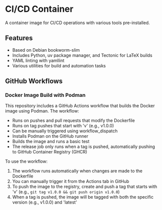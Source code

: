 # CI/CD Container

A container image for CI/CD operations with various tools pre-installed.

## Features

- Based on Debian bookworm-slim
- Includes Python, uv package manager, and Tectonic for LaTeX builds
- YAML linting with yamllint
- Various utilities for build and automation tasks

## GitHub Workflows

### Docker Image Build with Podman

This repository includes a GitHub Actions workflow that builds the Docker image using Podman. The workflow:

- Runs on pushes and pull requests that modify the Dockerfile
- Runs on tag pushes that start with 'v' (e.g., v1.0.0)
- Can be manually triggered using workflow_dispatch
- Installs Podman on the GitHub runner
- Builds the image and runs a basic test
- The release job only runs when a tag is pushed, automatically pushing to GitHub Container Registry (GHCR)

To use the workflow:

1. The workflow runs automatically when changes are made to the Dockerfile
2. You can manually trigger it from the Actions tab in GitHub
3. To push the image to the registry, create and push a tag that starts with 'v' (e.g., `git tag v1.0.0 && git push origin v1.0.0`)
4. When a tag is pushed, the image will be tagged with both the specific version (e.g., v1.0.0) and 'latest'
